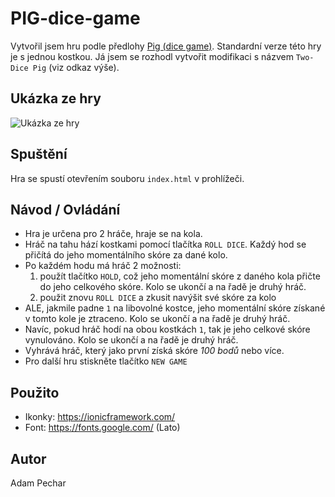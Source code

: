 # PIG-dice-game

Vytvořil jsem hru podle předlohy [Pig (dice game)](<https://en.wikipedia.org/wiki/Pig_(dice_game)>). Standardní verze této hry je s jednou kostkou. Já jsem se rozhodl vytvořit modifikaci s názvem `Two-Dice Pig` (viz odkaz výše).

## Ukázka ze hry

![Ukázka ze hry](Pig(dice-game)example.png)

## Spuštění

Hra se spustí otevřením souboru `index.html` v prohlížeči.

## Návod / Ovládání

- Hra je určena pro 2 hráče, hraje se na kola.
- Hráč na tahu hází kostkami pomocí tlačítka `ROLL DICE`. Každý hod se přičítá do jeho momentálního skóre za dané kolo.
- Po každém hodu má hráč 2 možnosti:
  1. použít tlačítko `HOLD`, což jeho momentální skóre z daného kola přičte do jeho celkového skóre. Kolo se ukončí a na řadě je druhý hráč.
  2. použit znovu `ROLL DICE` a zkusit navýšit své skóre za kolo
- ALE, jakmile padne `1` na libovolné kostce, jeho momentální skóre získané v tomto kole je ztraceno. Kolo se ukončí a na řadě je druhý hráč.
- Navíc, pokud hráč hodí na obou kostkách `1`, tak je jeho celkové skóre vynulováno. Kolo se ukončí a na řadě je druhý hráč.
- Vyhrává hráč, který jako první získá skóre _100 bodů_ nebo více.
- Pro další hru stiskněte tlačítko `NEW GAME`

## Použito

- Ikonky: https://ionicframework.com/
- Font: https://fonts.google.com/ (Lato)

## Autor

Adam Pechar
